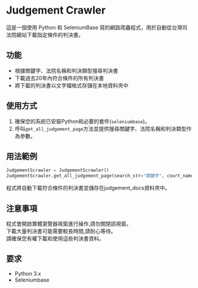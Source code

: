 # Judgement Crawler

這是一個使用 Python 和 SeleniumBase 寫的網路爬蟲程式，用於自動從台灣司法院網站下載指定條件的判決書。

## 功能

- 根據關鍵字、法院名稱和判決類型搜尋判決書
- 下載過去20年內符合條件的所有判決書
- 將下載的判決書以文字檔格式存儲在本地資料夾中

## 使用方式

1. 確保您的系統已安裝Python和必要的套件(`seleniumbase`)。
2. 呼叫`get_all_judgement_page`方法並提供搜尋關鍵字、法院名稱和判決類型作為參數。

## 用法範例
```python
JudgementScrawler = JudgementScrawler()
JudgementScrawler.get_all_judgement_page(search_str="關鍵字", court_name='法院名稱', judgement_type='判決類型')
```
程式將自動下載符合條件的判決書並儲存在judgement_docs資料夾中。

## 注意事項
程式會開啟實體瀏覽器視窗進行操作,請勿關閉該視窗。</br>
下載大量判決書可能需要較長時間,請耐心等待。</br>
請確保您有權下載和使用這些判決書資料。

## 要求
* Python 3.x
* Seleniumbase
